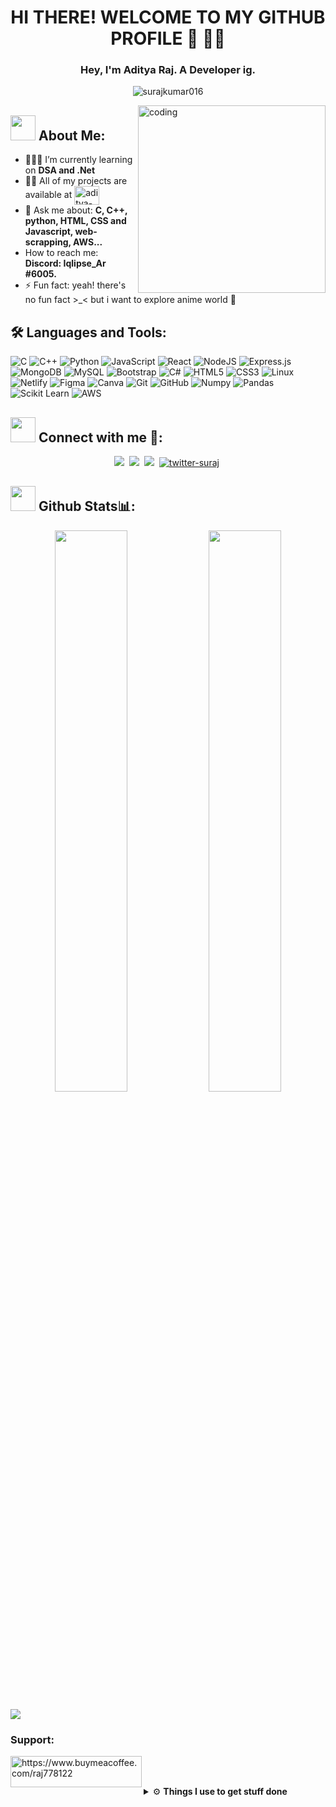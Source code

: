<h1 align="center"> HI THERE! WELCOME TO MY GITHUB PROFILE 👋 🎯️🚀️</h1>
<h3 align="center">Hey, I'm Aditya Raj. A Developer ig.</h3>

<p align="center"> <img src="https://komarev.com/ghpvc/?username=aditya-raj26&label=Profile%20views&color=0e75b6&style=flat" alt="surajkumar016" /> </p>

<img align="right" alt="coding" width="300" src="https://media.giphy.com/media/lP8xu5t2DLGG045H8F/giphy.gif">

## <img src="https://media.giphy.com/media/WUlplcMpOCEmTGBtBW/giphy.gif" width="40"> **About Me:**

- 👨🏻‍💻 I’m currently learning on **DSA and .Net**
- 👨‍💻 All of my projects are available at <a href="https://github.com/Aditya-Raj26?tab=repositories" target="blank"><img align="center" src="https://raw.githubusercontent.com/rahuldkjain/github-profile-readme-generator/master/src/images/icons/Social/github.svg" alt="aditya-raj26" height="30" width="40" /></a>
- 💬 Ask me about: **C, C++, python, HTML, CSS and Javascript, web-scrapping, AWS...**
- How to reach me: **Discord: Iqlipse_Ar #6005.**
- ⚡ Fun fact: yeah! there's no fun fact >_< but i want to explore anime world 🤩


<h2> 🛠️ Languages and Tools:</h2>

![C](https://img.shields.io/badge/c-%2300599C.svg?style=for-the-badge&logo=c&logoColor=white)
![C++](https://img.shields.io/badge/C%2B%2B-%2300599C?style=for-the-badge)
![Python](https://img.shields.io/badge/Python-%233776AB?style=for-the-badge)
![JavaScript](https://img.shields.io/badge/javascript-%23323330.svg?style=for-the-badge&logo=javascript&logoColor=%23F7DF1E)
![React](https://img.shields.io/badge/react-%2320232a.svg?style=for-the-badge&logo=react&logoColor=%2361DAFB)
![NodeJS](https://img.shields.io/badge/node.js-6DA55F?style=for-the-badge&logo=node.js&logoColor=white)
![Express.js](https://img.shields.io/badge/express.js-%23404d59.svg?style=for-the-badge&logo=express&logoColor=%2361DAFB)
![MongoDB](https://img.shields.io/badge/MongoDB-%234ea94b.svg?style=for-the-badge&logo=mongodb&logoColor=white)
![MySQL](https://img.shields.io/badge/mysql-%2300f.svg?style=for-the-badge&logo=mysql&logoColor=white)
![Bootstrap](https://img.shields.io/badge/bootstrap-%23563D7C.svg?style=for-the-badge&logo=bootstrap&logoColor=white)
![C#](https://img.shields.io/badge/C%23-%2399CC00?style=for-the-badge)
![HTML5](https://img.shields.io/badge/html5-%23E34F26.svg?style=for-the-badge&logo=html5&logoColor=white)
![CSS3](https://img.shields.io/badge/css3-%231572B6.svg?style=for-the-badge&logo=css3&logoColor=white)
![Linux](https://img.shields.io/badge/Linux-%23FCC624?style=for-the-badge)
![Netlify](https://img.shields.io/badge/netlify-%23000000.svg?style=for-the-badge&logo=netlify&logoColor=#00C7B7)
![Figma](https://img.shields.io/badge/FIGMA-%23F24E1E?style=for-the-badge)
![Canva](https://img.shields.io/badge/Canva-%2300C4CC?style=for-the-badge)
![Git](https://img.shields.io/badge/git-%23F05033.svg?style=for-the-badge&logo=git&logoColor=white)
![GitHub](https://img.shields.io/badge/github-%23121011.svg?style=for-the-badge&logo=github&logoColor=white)
![Numpy](https://img.shields.io/badge/Numpy-%23013243?style=for-the-badge)
![Pandas](https://img.shields.io/badge/Pandas-%23150458?style=for-the-badge)
![Scikit Learn](https://img.shields.io/badge/Scikit-Learn-%23F7931E?style=for-the-badge)
![AWS](https://img.shields.io/badge/AWS-%23232F3E?style=for-the-badge)
<br>


## <img src="https://media.giphy.com/media/LnQjpWaON8nhr21vNW/giphy.gif" width="40"> **Connect with me 🤝:** ️

<p align="center">
<a href="https://www.linkedin.com/in/aditya-raj-918178205"><img src="https://img.shields.io/badge/LinkedIn-0077B5?style=for-the-badge&logo=linkedin&logoColor=white"/></a>&nbsp;
<a href="https://www.instagram.com/aditya.rajj26"><img src="https://img.shields.io/badge/Instagram-E4405F?style=for-the-badge&logo=instagram&logoColor=white"/></a>&nbsp;
<a href="https://mail.google.com/mail/?view=cm&fs=1&tf=1&to=raj77812@gmail.com"><img src="https://img.shields.io/badge/Gmail-D14836?style=for-the-badge&logo=gmail&logoColor=white"/></a>&nbsp;
<a href="https://twitter.com/aditya_raj26" target="_blank"><img src="https://img.shields.io/badge/Twitter-1DA1F2?style=for-the-badge&logo=twitter&logoColor=white" alt="twitter-suraj" /></a>&nbsp;
</p>

## <img src="https://media.giphy.com/media/ZCN6F3FAkwsyOGU2RS/giphy.gif" width="40"> **Github Stats📊:**

 <p align="center">
	
  <img width="48%" src="https://github-readme-stats.vercel.app/api?username=aditya-raj26&show_icons=true&theme=nightowl&hide_border=true" />
  <img width="48%" src="https://github-readme-streak-stats.herokuapp.com?user=aditya-raj26&theme=nightowl&hide_border=true&fire=DD2727" />
</p>

  <a href="https://github.com/aditya-raj26/github-readme-stats">
    <img align="center" src="https://github-readme-stats.anuraghazra1.vercel.app/api/top-langs/?username=aditya-raj26&layout=compact&theme=radical&langs_count=6" />
  </a>
 </p>


<h3 align="left">Support:</h3>
<p><a href="https://www.buymeacoffee.com/https://www.buymeacoffee.com/raj778122"> <img align="left" src="https://cdn.buymeacoffee.com/buttons/v2/default-yellow.png" height="50" width="210" alt="https://www.buymeacoffee.com/raj778122" /></a></p><br><br>


 <p align="center">
<details>
  <br />
  <summary>⚙️ <b> Things I use to get stuff done</b></summary>
  	<ul>
  	   <li><b>OS:</b> Sonama </li>
	     <li><b>Laptop: </b> Macbook Air M1 </li>
  	   <li><b>Browser: </b> Chrome Web Browser </li>
	     <li><b>Code Editor:</b> VSCode - The best editor out there. </li>
	     <li><b>To Stay Updated:</b> Linkedin </li>
	    <br />
	</ul>
</details>
 </p>
